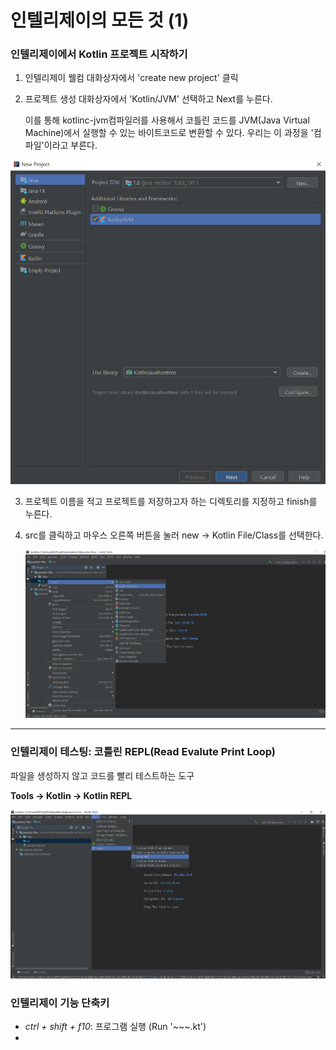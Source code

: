 # 인텔리제이의 모든 것 (1)

### 인텔리제이에서 Kotlin 프로젝트 시작하기

1. 인텔리제이 웰컴 대화상자에서 'create new project' 클릭

2. 프로젝트 생성 대화상자에서 'Kotlin/JVM' 선택하고 Next를 누른다.

   이를 통해 kotlinc-jvm컴파일러를 사용해서 코틀린 코드를 JVM(Java Virtual Machine)에서 실행할 수 있는 바이트코드로 변환할 수 있다. 우리는 이 과정을 '컴파일'이라고 부른다.

![NewProjectsBox](./captures/NewProjectsBox.png)



3. 프로젝트 이름을 적고 프로젝트를 저장하고자 하는 디렉토리를 지정하고 finish를 누른다.

4. src를 클릭하고 마우스 오른쪽 버튼을 눌러 new → Kotlin File/Class를 선택한다.

   ![CreateKotlinFile](./captures/CreateKotlinFile.png)



---------------------

### 인텔리제이 테스팅: 코틀린 REPL(Read Evalute Print Loop)

파일을 생성하지 않고 코드를 빨리 테스트하는 도구

<b>Tools → Kotlin → Kotlin REPL</b>

![KotlinREPL](./captures/KotlinREPL.png)





### 인텔리제이 기능 단축키

* *ctrl + shift + f10*: 프로그램 실행 (Run '~~~.kt')
* 